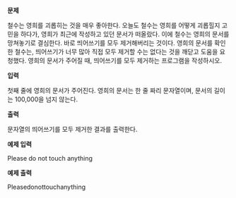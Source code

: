 **문제**

철수는 영희를 괴롭히는 것을 매우 좋아한다. 오늘도 철수는 영희를 어떻게 괴롭힐지 고민을 하다가, 영희가 최근에 작성하고 있던 문서가 떠올랐다. 이에 철수는 영희의 문서를 망쳐놓기로 결심한다. 바로 띄어쓰기를 모두 제거해버리는 것이다. 영희의 문서를 확인한 철수는, 띄어쓰기가 너무 많아 직접 모두 제거할 수는 없다는 것을 깨닫고 도움을 요청했다. 영희의 문서가 주어질 때, 띄어쓰기를 모두 제거하는 프로그램을 작성하시오.

 

**입력**

첫째 줄에 영희의 문서가 주어진다. 영희의 문서는 한 줄 짜리 문자열이며, 문서의 길이는 100,000을 넘지 않는다.  

**출력**

문자열의 띄어쓰기를 모두 제거한 결과를 출력한다.

 

**예제 입력**

Please do not touch anything

**예제 출력**

Pleasedonottouchanything